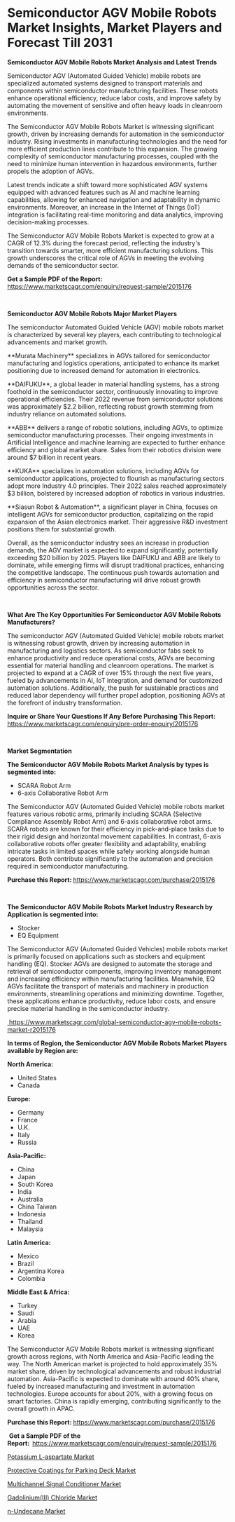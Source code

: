 <p><h1>Semiconductor AGV Mobile Robots Market Insights, Market Players and Forecast Till 2031</h1></p><p><strong>Semiconductor AGV Mobile Robots Market Analysis and Latest Trends</strong></p>
<p><p>Semiconductor AGV (Automated Guided Vehicle) mobile robots are specialized automated systems designed to transport materials and components within semiconductor manufacturing facilities. These robots enhance operational efficiency, reduce labor costs, and improve safety by automating the movement of sensitive and often heavy loads in cleanroom environments.</p><p>The Semiconductor AGV Mobile Robots Market is witnessing significant growth, driven by increasing demands for automation in the semiconductor industry. Rising investments in manufacturing technologies and the need for more efficient production lines contribute to this expansion. The growing complexity of semiconductor manufacturing processes, coupled with the need to minimize human intervention in hazardous environments, further propels the adoption of AGVs.</p><p>Latest trends indicate a shift toward more sophisticated AGV systems equipped with advanced features such as AI and machine learning capabilities, allowing for enhanced navigation and adaptability in dynamic environments. Moreover, an increase in the Internet of Things (IoT) integration is facilitating real-time monitoring and data analytics, improving decision-making processes.</p><p>The Semiconductor AGV Mobile Robots Market is expected to grow at a CAGR of 12.3% during the forecast period, reflecting the industry's transition towards smarter, more efficient manufacturing solutions. This growth underscores the critical role of AGVs in meeting the evolving demands of the semiconductor sector.</p></p>
<p><strong>Get a Sample PDF of the Report:&nbsp;</strong> <a href="https://www.marketscagr.com/enquiry/request-sample/2015176?utm_campaign=1126&utm_medium=2&utm_source=Github&utm_content=ia&utm_term=27102024&utm_id=semiconductor-agv-mobile-robots">https://www.marketscagr.com/enquiry/request-sample/2015176</a></p>
<p>&nbsp;</p>
<p><strong>Semiconductor AGV Mobile Robots Major Market Players</strong></p>
<p><p>The semiconductor Automated Guided Vehicle (AGV) mobile robots market is characterized by several key players, each contributing to technological advancements and market growth. </p><p>**Murata Machinery** specializes in AGVs tailored for semiconductor manufacturing and logistics operations, anticipated to enhance its market positioning due to increased demand for automation in electronics. </p><p>**DAIFUKU**, a global leader in material handling systems, has a strong foothold in the semiconductor sector, continuously innovating to improve operational efficiencies. Their 2022 revenue from semiconductor solutions was approximately $2.2 billion, reflecting robust growth stemming from industry reliance on automated solutions.</p><p>**ABB** delivers a range of robotic solutions, including AGVs, to optimize semiconductor manufacturing processes. Their ongoing investments in Artificial Intelligence and machine learning are expected to further enhance efficiency and global market share. Sales from their robotics division were around $7 billion in recent years.</p><p>**KUKA** specializes in automation solutions, including AGVs for semiconductor applications, projected to flourish as manufacturing sectors adopt more Industry 4.0 principles. Their 2022 sales reached approximately $3 billion, bolstered by increased adoption of robotics in various industries.</p><p>**Siasun Robot & Automation**, a significant player in China, focuses on intelligent AGVs for semiconductor production, capitalizing on the rapid expansion of the Asian electronics market. Their aggressive R&D investment positions them for substantial growth.</p><p>Overall, as the semiconductor industry sees an increase in production demands, the AGV market is expected to expand significantly, potentially exceeding $20 billion by 2025. Players like DAIFUKU and ABB are likely to dominate, while emerging firms will disrupt traditional practices, enhancing the competitive landscape. The continuous push towards automation and efficiency in semiconductor manufacturing will drive robust growth opportunities across the sector.</p></p>
<p>&nbsp;</p>
<p><strong>What Are The Key Opportunities For Semiconductor AGV Mobile Robots Manufacturers?</strong></p>
<p><p>The semiconductor AGV (Automated Guided Vehicle) mobile robots market is witnessing robust growth, driven by increasing automation in manufacturing and logistics sectors. As semiconductor fabs seek to enhance productivity and reduce operational costs, AGVs are becoming essential for material handling and cleanroom operations. The market is projected to expand at a CAGR of over 15% through the next five years, fueled by advancements in AI, IoT integration, and demand for customized automation solutions. Additionally, the push for sustainable practices and reduced labor dependency will further propel adoption, positioning AGVs at the forefront of industry transformation.</p></p>
<p><strong>Inquire or Share Your Questions If Any Before Purchasing This Report:</strong> <a href="https://www.marketscagr.com/enquiry/pre-order-enquiry/2015176?utm_campaign=1126&utm_medium=2&utm_source=Github&utm_content=ia&utm_term=27102024&utm_id=semiconductor-agv-mobile-robots">https://www.marketscagr.com/enquiry/pre-order-enquiry/2015176</a></p>
<p>&nbsp;</p>
<p><strong>Market Segmentation</strong></p>
<p><strong>The Semiconductor AGV Mobile Robots Market Analysis by types is segmented into:</strong></p>
<p><ul><li>SCARA Robot Arm</li><li>6-axis Collaborative Robot Arm</li></ul></p>
<p><p>The Semiconductor AGV (Automated Guided Vehicle) mobile robots market features various robotic arms, primarily including SCARA (Selective Compliance Assembly Robot Arm) and 6-axis collaborative robot arms. SCARA robots are known for their efficiency in pick-and-place tasks due to their rigid design and horizontal movement capabilities. In contrast, 6-axis collaborative robots offer greater flexibility and adaptability, enabling intricate tasks in limited spaces while safely working alongside human operators. Both contribute significantly to the automation and precision required in semiconductor manufacturing.</p></p>
<p><strong>Purchase this Report:&nbsp;</strong><a href="https://www.marketscagr.com/purchase/2015176?utm_campaign=1126&utm_medium=2&utm_source=Github&utm_content=ia&utm_term=27102024&utm_id=semiconductor-agv-mobile-robots">https://www.marketscagr.com/purchase/2015176</a></p>
<p>&nbsp;</p>
<p><strong>The Semiconductor AGV Mobile Robots Market Industry Research by Application is segmented into:</strong></p>
<p><ul><li>Stocker</li><li>EQ Equipment</li></ul></p>
<p><p>The Semiconductor AGV (Automated Guided Vehicles) mobile robots market is primarily focused on applications such as stockers and equipment handling (EQ). Stocker AGVs are designed to automate the storage and retrieval of semiconductor components, improving inventory management and increasing efficiency within manufacturing facilities. Meanwhile, EQ AGVs facilitate the transport of materials and machinery in production environments, streamlining operations and minimizing downtime. Together, these applications enhance productivity, reduce labor costs, and ensure precise material handling in the semiconductor industry.</p></p>
<p><a href="https://www.marketscagr.com/global-semiconductor-agv-mobile-robots-market-r2015176?utm_campaign=1126&utm_medium=2&utm_source=Github&utm_content=ia&utm_term=27102024&utm_id=semiconductor-agv-mobile-robots">&nbsp;https://www.marketscagr.com/global-semiconductor-agv-mobile-robots-market-r2015176</a></p>
<p><strong>In terms of Region, the Semiconductor AGV Mobile Robots Market Players available by Region are:</strong></p>
<p>
    <p> <strong> North America: </strong>
        <ul>
            <li>United States</li>
            <li>Canada</li>
        </ul>
        </p> 
    <p> <strong> Europe: </strong>
        <ul>
            <li>Germany</li>
            <li>France</li>
            <li>U.K.</li>
            <li>Italy</li>
            <li>Russia</li>
        </ul>
        </p> 
    <p> <strong> Asia-Pacific: </strong>
        <ul>
            <li>China</li>
            <li>Japan</li>
            <li>South Korea</li>
            <li>India</li>
            <li>Australia</li>
            <li>China Taiwan</li>
            <li>Indonesia</li>
            <li>Thailand</li>
            <li>Malaysia</li>
        </ul>
        </p> 
    <p> <strong> Latin America: </strong>
        <ul>
            <li>Mexico</li>
            <li>Brazil</li>
            <li>Argentina Korea</li>
            <li>Colombia</li>
        </ul>
        </p> 
    <p> <strong> Middle East & Africa: </strong>
        <ul>
            <li>Turkey</li>
            <li>Saudi</li>
            <li>Arabia</li>
            <li>UAE</li>
            <li>Korea</li>
        </ul>
    </p>
    </p>
<p><p>The Semiconductor AGV Mobile Robots market is witnessing significant growth across regions, with North America and Asia-Pacific leading the way. The North American market is projected to hold approximately 35% market share, driven by technological advancements and robust industrial automation. Asia-Pacific is expected to dominate with around 40% share, fueled by increased manufacturing and investment in automation technologies. Europe accounts for about 20%, with a growing focus on smart factories. China is rapidly emerging, contributing significantly to the overall growth in APAC.</p></p>
<p><strong>Purchase this Report: </strong><a href="https://www.marketscagr.com/purchase/2015176?utm_campaign=1126&utm_medium=2&utm_source=Github&utm_content=ia&utm_term=27102024&utm_id=semiconductor-agv-mobile-robots">https://www.marketscagr.com/purchase/2015176</a></p>
<p>&nbsp;<strong>Get a Sample PDF of the Report:&nbsp;&nbsp;</strong><a href="https://www.marketscagr.com/enquiry/request-sample/2015176?utm_campaign=1126&utm_medium=2&utm_source=Github&utm_content=ia&utm_term=27102024&utm_id=semiconductor-agv-mobile-robots">https://www.marketscagr.com/enquiry/request-sample/2015176</a></p>
<p><strong></strong></p>
<p><p><a href="https://www.linkedin.com/pulse/insights-potassium-l-aspartate-market-size-which-expanding-10-cagr-yftae?utm_campaign=1126&utm_medium=2&utm_source=Github&utm_content=ia&utm_term=27102024&utm_id=semiconductor-agv-mobile-robots">Potassium L-aspartate Market</a></p><p><a href="https://www.linkedin.com/pulse/protective-coatings-parking-deck-market-trends-insights-type-qklwe?utm_campaign=1126&utm_medium=2&utm_source=Github&utm_content=ia&utm_term=27102024&utm_id=semiconductor-agv-mobile-robots">Protective Coatings for Parking Deck Market</a></p><p><a href="https://github.com/gdfhhhj/Market-Research-Report-List-6/blob/main/multichannel-signal-conditioner-market.md?utm_campaign=1126&utm_medium=2&utm_source=Github&utm_content=ia&utm_term=27102024&utm_id=semiconductor-agv-mobile-robots">Multichannel Signal Conditioner Market</a></p><p><a href="https://www.linkedin.com/pulse/global-gadoliniumiii-chloride-market-focus-application-end-use-amtqe?utm_campaign=1126&utm_medium=2&utm_source=Github&utm_content=ia&utm_term=27102024&utm_id=semiconductor-agv-mobile-robots">Gadolinium(III) Chloride Market</a></p><p><a href="https://www.linkedin.com/pulse/n-undecane-market-transformation-comparative-analysis-2024-2031-02a6f?utm_campaign=1126&utm_medium=2&utm_source=Github&utm_content=ia&utm_term=27102024&utm_id=semiconductor-agv-mobile-robots">n-Undecane Market</a></p></p>